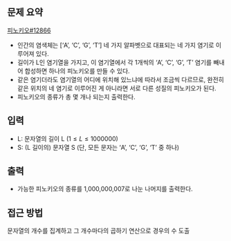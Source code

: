 ## 문제 요약
[피노키오#12866](https://www.acmicpc.net/problem/12866)
- 인간의 염색체는 [‘A’, ‘C’, ‘G’, ‘T’] 네 가지 알파벳으로 대표되는 네 가지 염기로 이루어져 있다.
- 길이가 L인 염기열을 가지고, 이 염기열에서 각 1개씩의 ‘A’, ‘C’, ‘G’, ‘T’ 염기를 빼내어 합성하면 하나의 피노키오를 만들 수 있다.
- 같은 염기더라도 염기열의 어디에 위치해 있느냐에 따라서 조금씩 다르므로, 완전히 같은 위치의 네 염기로 이루어진 게 아니라면 서로 다른 성질의 피노키오가 된다.
- 피노키오의 종류가 총 몇 개나 되는지 출력한다.

## 입력
- L: 문자열의 길이 L $(1 ≤ L ≤ 1000000)$
- S: (L 길이의) 문자열 S (단, 모든 문자는 ‘A’, ‘C’, ‘G’, ‘T’ 중 하나)

## 출력
- 가능한 피노키오의 종류를 1,000,000,007로 나눈 나머지를 출력한다.

## 접근 방법
문자열의 개수를 집계하고 그 개수마다의 곱하기 연산으로 경우의 수 도출